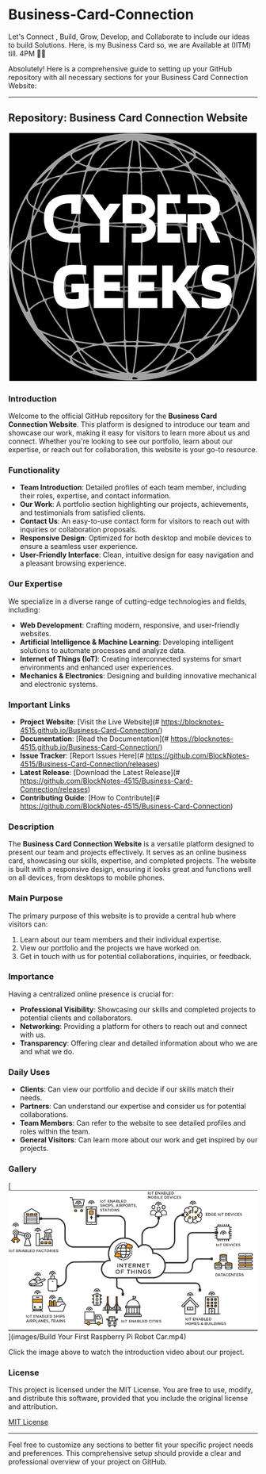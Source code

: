 # Business-Card-Connection
Let's Connect , Build, Grow, Develop, and Collaborate to include our ideas to build Solutions. Here, is my Business Card so, we are Available at (IITM) till. 4PM 🤑🥰

Absolutely! Here is a comprehensive guide to setting up your GitHub repository with all necessary sections for your Business Card Connection Website:

---

## Repository: Business Card Connection Website

<p align="center">
  <img src="images/Geeks (2).png" alt="Image">
</p>

### Introduction

Welcome to the official GitHub repository for the **Business Card Connection Website**. This platform is designed to introduce our team and showcase our work, making it easy for visitors to learn more about us and connect. Whether you're looking to see our portfolio, learn about our expertise, or reach out for collaboration, this website is your go-to resource.

### Functionality

- **Team Introduction**: Detailed profiles of each team member, including their roles, expertise, and contact information.
- **Our Work**: A portfolio section highlighting our projects, achievements, and testimonials from satisfied clients.
- **Contact Us**: An easy-to-use contact form for visitors to reach out with inquiries or collaboration proposals.
- **Responsive Design**: Optimized for both desktop and mobile devices to ensure a seamless user experience.
- **User-Friendly Interface**: Clean, intuitive design for easy navigation and a pleasant browsing experience.

### Our Expertise

We specialize in a diverse range of cutting-edge technologies and fields, including:

- **Web Development**: Crafting modern, responsive, and user-friendly websites.
- **Artificial Intelligence & Machine Learning**: Developing intelligent solutions to automate processes and analyze data.
- **Internet of Things (IoT)**: Creating interconnected systems for smart environments and enhanced user experiences.
- **Mechanics & Electronics**: Designing and building innovative mechanical and electronic systems.

### Important Links

- **Project Website**: [Visit the Live Website](# https://blocknotes-4515.github.io/Business-Card-Connection/) 
- **Documentation**: [Read the Documentation](# https://blocknotes-4515.github.io/Business-Card-Connection/) 
- **Issue Tracker**: [Report Issues Here](# https://github.com/BlockNotes-4515/Business-Card-Connection/releases)
- **Latest Release**: [Download the Latest Release](# https://github.com/BlockNotes-4515/Business-Card-Connection/releases)
- **Contributing Guide**: [How to Contribute](# https://github.com/BlockNotes-4515/Business-Card-Connection)

### Description

The **Business Card Connection Website** is a versatile platform designed to present our team and projects effectively. It serves as an online business card, showcasing our skills, expertise, and completed projects. The website is built with a responsive design, ensuring it looks great and functions well on all devices, from desktops to mobile phones.

### Main Purpose

The primary purpose of this website is to provide a central hub where visitors can:

1. Learn about our team members and their individual expertise.
2. View our portfolio and the projects we have worked on.
3. Get in touch with us for potential collaborations, inquiries, or feedback.

### Importance

Having a centralized online presence is crucial for:

- **Professional Visibility**: Showcasing our skills and completed projects to potential clients and collaborators.
- **Networking**: Providing a platform for others to reach out and connect with us.
- **Transparency**: Offering clear and detailed information about who we are and what we do.

### Daily Uses

- **Clients**: Can view our portfolio and decide if our skills match their needs.
- **Partners**: Can understand our expertise and consider us for potential collaborations.
- **Team Members**: Can refer to the website to see detailed profiles and roles within the team.
- **General Visitors**: Can learn more about our work and get inspired by our projects.

### Gallery 

[![Watch the video](images/iot.png)](images/Build Your First Raspberry Pi Robot Car.mp4)

Click the image above to watch the introduction video about our project.
### License

This project is licensed under the MIT License. You are free to use, modify, and distribute this software, provided that you include the original license and attribution.

[MIT License](https://opensource.org/licenses/MIT)

---

Feel free to customize any sections to better fit your specific project needs and preferences. This comprehensive setup should provide a clear and professional overview of your project on GitHub.
